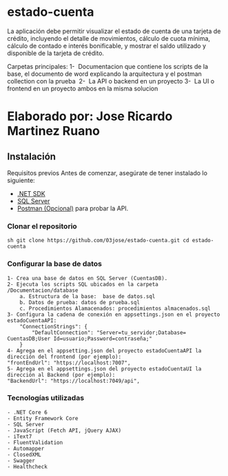 # estado-cuenta
La aplicación debe permitir visualizar el estado de cuenta de una tarjeta de  crédito, incluyendo el detalle de movimientos, cálculo de cuota mínima, cálculo de contado e interés  bonificable, y mostrar el saldo utilizado y disponible de la tarjeta de crédito. 

Carpetas principales:
	1-  Documentacion que contiene los scripts de la base, el documento de word explicando la arquitectura y el postman collection con la prueba 
	2-  La API o backend en un proyecto
	3-  La UI o frontend en un proyecto ambos en la misma solucion


#	Elaborado por: Jose Ricardo Martinez Ruano

##  Instalación ### 
Requisitos previos Antes de comenzar, asegúrate de tener instalado lo siguiente: 
  - [.NET SDK](https://dotnet.microsoft.com/download) 
  - [SQL Server](https://www.microsoft.com/es-es/sql-server/sql-server-downloads) 
  - [Postman (Opcional)](https://www.postman.com/downloads/) para probar la API. 

### Clonar el repositorio ###
	sh git clone https://github.com/03jose/estado-cuenta.git cd estado-cuenta

###  Configurar la base de datos ###
	1- Crea una base de datos en SQL Server (CuentasDB).
	2- Ejecuta los scripts SQL ubicados en la carpeta /Documentacion/database
		a. Estructura de la base:  base de datos.sql
		b. Datos de prueba: datos de prueba.sql
		c. Procedimientos Alamacenados: procedimientos almacenados.sql
	3- Configura la cadena de conexión en appsettings.json en el proyecto estadoCuentaAPI:
		"ConnectionStrings": {
			"DefaultConnection": "Server=tu_servidor;Database= CuentasDB;User Id=usuario;Password=contraseña;"
		}
	4- Agrega en el appsetting.json del proyecto estadoCuentaAPI la dirección del frontend (por ejemplo):
	"frontEndUrl": "https://localhost:7007",
	5- Agrega en el appsettings.json del proyecto estadoCuentaUI la dirección al Backend (por ejemplo):
	"BackendUrl": "https://localhost:7049/api", 

### Tecnologías utilizadas ###
	- .NET Core 6
	- Entity Framework Core
	- SQL Server
	- JavaScript (Fetch API, jQuery AJAX)
	- iText7
	- FluentValidation
	- Automapper
	- ClosedXML
	- Swagger
	- Healthcheck
